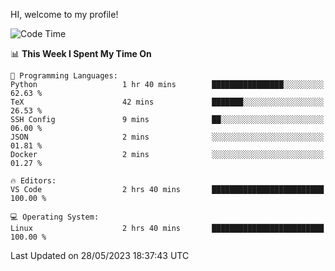 HI, welcome to my profile!
<!--START_SECTION:waka-->
![Code Time](http://img.shields.io/badge/Code%20Time-848%20hrs%207%20mins-blue)

📊 **This Week I Spent My Time On** 

```text
💬 Programming Languages: 
Python                   1 hr 40 mins        ████████████████░░░░░░░░░   62.63 % 
TeX                      42 mins             ███████░░░░░░░░░░░░░░░░░░   26.53 % 
SSH Config               9 mins              ██░░░░░░░░░░░░░░░░░░░░░░░   06.00 % 
JSON                     2 mins              ░░░░░░░░░░░░░░░░░░░░░░░░░   01.81 % 
Docker                   2 mins              ░░░░░░░░░░░░░░░░░░░░░░░░░   01.27 % 

🔥 Editors: 
VS Code                  2 hrs 40 mins       █████████████████████████   100.00 % 

💻 Operating System: 
Linux                    2 hrs 40 mins       █████████████████████████   100.00 % 
```


 Last Updated on 28/05/2023 18:37:43 UTC
<!--END_SECTION:waka-->
